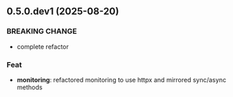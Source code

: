 ## 0.5.0.dev1 (2025-08-20)

### BREAKING CHANGE

- complete refactor

### Feat

- **monitoring**: refactored monitoring to use httpx and mirrored sync/async methods

